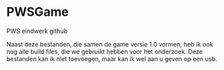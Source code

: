 # PWSGame
PWS eindwerk github

Naast deze bestanden, die samen de game versie 1.0 vormen, heb ik ook nog alle build files, die we gebruikt hebben voor het onderzoek. 
Deze bestanden kan ik niet toevoegen, maar kan ik wel aan u geven op een usb.
